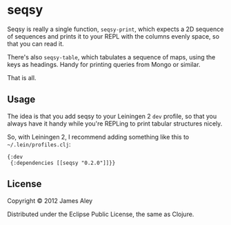 # seqsy

Seqsy is really a single function, `seqsy-print`, which expects a 2D
sequence of sequences and prints it to your REPL with the columns
evenly space, so that you can read it. 

There's also `seqsy-table`, which tabulates a sequence of maps, using
the keys as headings. Handy for printing queries from Mongo or similar.

That is all.

## Usage

The idea is that you add seqsy to your Leiningen 2 `dev` profile, so
that you always have it handy while you're REPLing to print tabular
structures nicely.

So, with Leiningen 2, I recommend adding something like this 
to `~/.lein/profiles.clj`:

    {:dev
     {:dependencies [[seqsy "0.2.0"]]}}


## License

Copyright © 2012 James Aley

Distributed under the Eclipse Public License, the same as Clojure.
